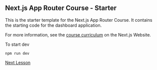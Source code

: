 ## Next.js App Router Course - Starter

This is the starter template for the Next.js App Router Course. It contains the starting code for the dashboard application.

For more information, see the [course curriculum](https://nextjs.org/learn) on the Next.js Website.

To start dev

```
npm run dev
```

[Next Lesson](https://nextjs.org/learn/dashboard-app/creating-layouts-and-pages)
